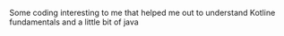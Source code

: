 Some coding interesting to me that helped me out to understand Kotline fundamentals and a little bit of java
